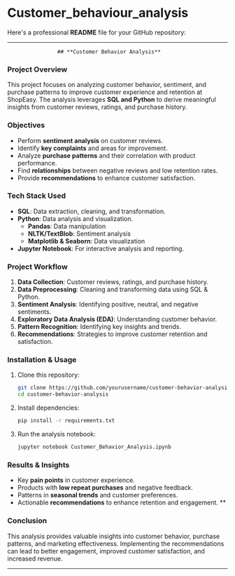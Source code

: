 # Customer_behaviour_analysis
Here's a professional **README** file for your GitHub repository:  

---

                    ## **Customer Behavior Analysis**  

### **Project Overview**  
This project focuses on analyzing customer behavior, sentiment, and purchase patterns to improve customer experience and retention at ShopEasy. The analysis leverages **SQL and Python** to derive meaningful insights from customer reviews, ratings, and purchase history.  

### **Objectives**  
- Perform **sentiment analysis** on customer reviews.  
- Identify **key complaints** and areas for improvement.  
- Analyze **purchase patterns** and their correlation with product performance.  
- Find **relationships** between negative reviews and low retention rates.  
- Provide **recommendations** to enhance customer satisfaction.  

### **Tech Stack Used**  
- **SQL**: Data extraction, cleaning, and transformation.  
- **Python**: Data analysis and visualization.  
  - **Pandas**: Data manipulation  
  - **NLTK/TextBlob**: Sentiment analysis  
  - **Matplotlib & Seaborn**: Data visualization  
- **Jupyter Notebook**: For interactive analysis and reporting.  

### **Project Workflow**  
1. **Data Collection**: Customer reviews, ratings, and purchase history.  
2. **Data Preprocessing**: Cleaning and transforming data using SQL & Python.  
3. **Sentiment Analysis**: Identifying positive, neutral, and negative sentiments.  
4. **Exploratory Data Analysis (EDA)**: Understanding customer behavior.  
5. **Pattern Recognition**: Identifying key insights and trends.  
6. **Recommendations**: Strategies to improve customer retention and satisfaction.  

### **Installation & Usage**  
1. Clone this repository:  
   ```bash
   git clone https://github.com/yourusername/customer-behavior-analysis.git
   cd customer-behavior-analysis
   ```
2. Install dependencies:  
   ```bash
   pip install -r requirements.txt
   ```
3. Run the analysis notebook:  
   ```bash
   jupyter notebook Customer_Behavior_Analysis.ipynb
   ```

### **Results & Insights**  
- Key **pain points** in customer experience.  
- Products with **low repeat purchases** and negative feedback.  
- Patterns in **seasonal trends** and customer preferences.  
- Actionable **recommendations** to enhance retention and engagement.
**
### **Conclusion**
This analysis provides valuable insights into customer behavior, purchase patterns, and marketing effectiveness. Implementing the recommendations can lead to better engagement, improved customer satisfaction, and increased revenue.


---
